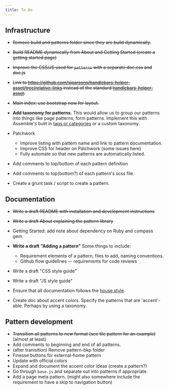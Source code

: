 ```yaml
---
title: To Do
---
```



## Infrastructure

- ~~Remove build and patterns folder since they are build dynamically.~~
- ~~Build README dynamically from About and Getting Started (create a getting started page)~~
- ~~Improve the CSS/JS used for `patterns` with a separate doc.css and doc.js~~
- ~~Link to https://github.com/sjparsons/handlebars-helper-asset/tree/relative-links instead of the standard [handlebars-helper-asset](https://github.com/helpers/handlebars-helper-asset).~~
- ~~Main index: use bootstrap now for layout.~~
- **Add taxonomy for patterns.**  This would allow us to group our patterns into things like page patterns, form patterns. Implement this with Assemble's built in [tags or categories](http://assemble.io/docs/Collections.html) or a custom taxonomy.

- Patchwork
  - Improve listing with pattern name and link to pattern documentation.
  - Improve CSS for header on Patchwork (some issues here)
  - Fully automate so that new patterns are automatically listed.
- Add comments to top/bottom of each pattern definition
- Add comments to top(bottom?) of each pattern's scss file.

- Create a grunt task / script to create a pattern.

## Documentation

- ~~Write a draft README with installation and development instructions~~
- ~~Write a draft About explaining the pattern library~~
- Getting Started: add note about dependency on Ruby and compass gem.
- **Write a draft "Adding a pattern"** Some things to include:
  - Requirement elements of a pattern, files to add, naming conventions.
  - Github flow guidelines –- requirements for code reviews


- Write a draft "CSS style guide"
- Write a draft "JS style guide"
- Ensure that all documentation follows the [house style](http://www.st-andrews.ac.uk/staff/policy/styleguides/housestyle/).
- Create doc about accent colors. Specify the patterns that are 'accent'-able. Perhaps by using a taxonomy.

## Pattern development

- ~~Transition all patterns to new format (see tile pattern for an example)~~ (almost at least)
- Add comments to beginning and end of all patterns.
- (after tranisition) Remove pattern-bkp folder
- Finesse buttons for external-home pattern
- Update with official colors 
- Expand and document the accent color ideas (create a pattern?)
- Go through `base.js` and separate out into patterns if appropriate.
- Add a page meta pattern. (might also somewhere include the requirement to have a skip to navigation button)


